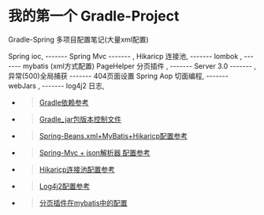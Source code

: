 # 我的第一个 Gradle-Project

<div>Gradle-Spring 多项目配置笔记(大量xml配置)</div>

 Spring ioc, ------- Spring Mvc  ------- , Hikaricp 连接池,  ------- lombok ,  ------- mybatis (xml方式配置)
 PageHelper 分页插件 , -------  Server 3.0  ------- ,异常(500)全局捕获  ------- 404页面设置
 Spring Aop 切面编程,  ------- webJars , -------  log4j2 日志, 
 
 * >  [Gradle依赖参考](https://github.com/zhou151/Gradle-Project/blob/master/hello_gradle/build.gradle)
 * >  [Gradle_jar包版本控制文件](https://github.com/zhou151/Gradle-Project/blob/master/hello_gradle/config.gradle)
 * >  [Spring-Beans.xml+MyBatis+Hikaricp配置参考](https://github.com/zhou151/Gradle-Project/blob/master/hello_gradle/src/main/resources/applicationContext.xml)
 
 * > [Spring-Mvc + json解析器 配置参考](https://github.com/zhou151/Gradle-Project/blob/master/hello_gradle/src/main/resources/dispatcher-servlet.xml)
 
 * > [Hikaricp连接池配置参考](https://github.com/zhou151/Gradle-Project/blob/master/hello_gradle/src/main/resources/druid.properties)

 * > [Log4j2配置参考](https://github.com/zhou151/Gradle-Project/blob/master/hello_gradle/src/main/resources/log4j2.xml)
 
 * > [分页插件在mybatis中的配置](https://github.com/zhou151/Gradle-Project/blob/master/hello_gradle/src/main/resources/mybatis_config.xml)


